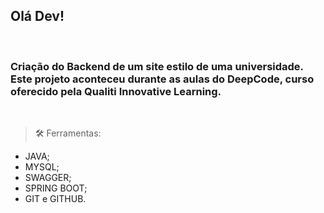 ## Olá Dev!
<br>

### Criação do Backend de um site estilo de uma universidade. Este projeto aconteceu durante as aulas do DeepCode, curso oferecido pela Qualiti Innovative Learning.

<br>

> 🛠️ Ferramentas:

- JAVA;
- MYSQL;
- SWAGGER;
- SPRING BOOT;
- GIT e GITHUB.
